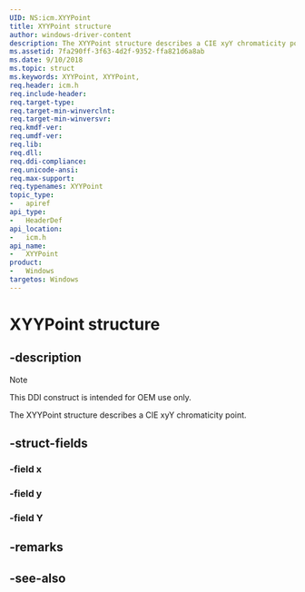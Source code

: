```yaml
---
UID: NS:icm.XYYPoint
title: XYYPoint structure
author: windows-driver-content
description: The XYYPoint structure describes a CIE xyY chromaticity point.
ms.assetid: 7fa290ff-3f63-4d2f-9352-ffa821d6a8ab
ms.date: 9/10/2018
ms.topic: struct
ms.keywords: XYYPoint, XYYPoint, 
req.header: icm.h
req.include-header:
req.target-type:
req.target-min-winverclnt:
req.target-min-winversvr:
req.kmdf-ver:
req.umdf-ver:
req.lib:
req.dll:
req.ddi-compliance:
req.unicode-ansi:
req.max-support:
req.typenames: XYYPoint
topic_type: 
-	apiref
api_type: 
-	HeaderDef
api_location: 
-	icm.h
api_name: 
-	XYYPoint
product:
-	Windows
targetos: Windows
---
```


# XYYPoint structure

## -description

> [!NOTE]
> This DDI construct is intended for OEM use only.

The XYYPoint structure describes a CIE xyY chromaticity point.

## -struct-fields

### -field x
 
### -field y
 
### -field Y
 

## -remarks

## -see-also
